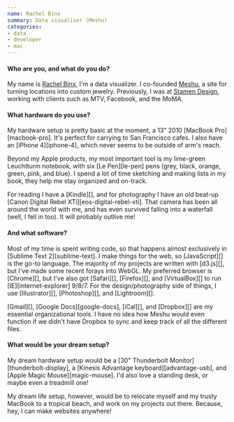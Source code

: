 ```yaml
---
name: Rachel Binx
summary: Data visualiser (Meshu)
categories:
- data
- developer
- mac
---
```


#### Who are you, and what do you do?

My name is [Rachel Binx](http://rachelbinx.com/ "Rachel's website."), I'm a data visualizer. I co-founded [Meshu](http://meshu.io/ "A site for turning places into jewelry."), a site for turning locations into custom jewelry. Previously, I was at [Stamen Design](http://stamen.com/ "A design studio in San Francisco."), working with clients such as MTV, Facebook, and the MoMA.

#### What hardware do you use?

My hardware setup is pretty basic at the moment, a 13" 2010 [MacBook Pro][macbook-pro]. It's perfect for carrying to San Francisco cafes. I also have an [iPhone 4][iphone-4], which never seems to be outside of arm's reach.

Beyond my Apple products, my most important tool is my lime-green Leuchtturm notebook, with six [Le Pen][le-pen] pens (grey, black, orange, green, pink, and blue). I spend a lot of time sketching and making lists in my book, they help me stay organized and on-track.

For reading I have a [Kindle][], and for photography I have an old beat-up [Canon Digital Rebel XTi][eos-digital-rebel-xti]. That camera has been all around the world with me, and has even survived falling into a waterfall (well, I fell in too). It will probably outlive me!

#### And what software?

Most of my time is spent writing code, so that happens almost exclusively in [Sublime Text 2][sublime-text]. I make things for the web, so [JavaScript][] is the go-to language. The majority of my projects are written with [d3.js][], but I've made some recent forays into WebGL. My preferred browser is [Chrome][], but I've also got [Safari][], [Firefox][], and [VirtualBox][] to run [IE][internet-explorer] 9/8/7. For the design/photography side of things, I use [Illustrator][], [Photoshop][], and [Lightroom][].

[Gmail][], [Google Docs][google-docs], [iCal][], and [Dropbox][] are my essential organizational tools. I have no idea how Meshu would even function if we didn't have Dropbox to sync and keep track of all the different files.

#### What would be your dream setup?

My dream hardware setup would be a [30" Thunderbolt Monitor][thunderbolt-display], a [Kinesis Advantage keyboard][advantage-usb], and [Apple Magic Mouse][magic-mouse]. I'd also love a standing desk, or maybe even a treadmill one!

My dream life setup, however, would be to relocate myself and my trusty MacBook to a tropical beach, and work on my projects out there. Because, hey, I can make websites anywhere!